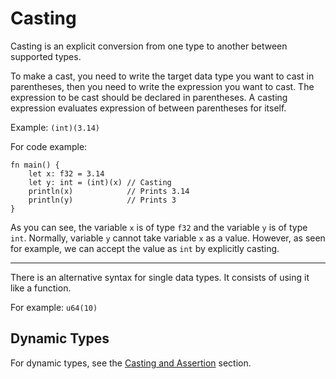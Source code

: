 # Casting
Casting is an explicit conversion from one type to another between supported types.

To make a cast, you need to write the target data type you want to cast in parentheses, then you need to write the expression you want to cast. The expression to be cast should be declared in parentheses. A casting expression evaluates expression of between parentheses for itself.

Example: `(int)(3.14)`

For code example:
```jule
fn main() {
    let x: f32 = 3.14
    let y: int = (int)(x) // Casting
    println(x)            // Prints 3.14
    println(y)            // Prints 3
}
```
As you can see, the variable `x` is of type `f32` and the variable `y` is of type `int`. Normally, variable `y` cannot take variable `x` as a value. However, as seen for example, we can accept the value as `int` by explicitly casting. 

---

There is an alternative syntax for single data types.
It consists of using it like a function.

For example: `u64(10)`

## Dynamic Types

For dynamic types, see the [Casting and Assertion](/dynamic-types/casting-and-assertion) section.